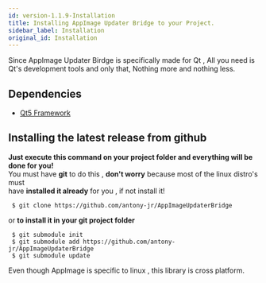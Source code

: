 ```yaml
---
id: version-1.1.9-Installation
title: Installing AppImage Updater Bridge to your Project.
sidebar_label: Installation
original_id: Installation
---
```


Since AppImage Updater Birdge is specifically made for Qt , All you need is Qt's development tools
and only that, Nothing more and nothing less.

## Dependencies

* [Qt5 Framework](https://qt.io)


## Installing the latest release from github

**Just execute this command on your project folder and everything will be done for you!**   
You must have **git** to do this , **don't worry** because most of the linux distro's must   
have **installed it already** for you , if not install it!

```
 $ git clone https://github.com/antony-jr/AppImageUpdaterBridge
```

or **to install it in your git project folder**

```
 $ git submodule init
 $ git submodule add https://github.com/antony-jr/AppImageUpdaterBridge
 $ git submodule update
```

Even though AppImage is specific to linux , this library is cross platform.
